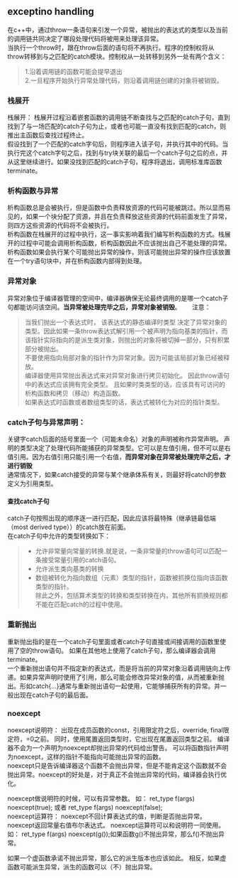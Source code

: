 ## exceptino handling  
在c++中，通过throw一条语句来引发一个异常，被抛出的表达式的类型以及当前的调用链共同决定了哪段处理代码将被用来处理该异常。  
当执行一个throw时，跟在throw后面的语句将不再执行。程序的控制权将从throw转移到与之匹配的catch模块。控制权从一处转移到另外一处有两个含义：  
> 1.沿着调用链的函数可能会提早退出  
> 2.一旦程序开始执行异常处理代码，则沿着调用链创建的对象将被销毁。  

### 栈展开
栈展开： 栈展开过程沿着嵌套函数的调用链不断查找与之匹配的catch子句，直到找到了与一场匹配的catch子句为止，或者也可能一直没有找到匹配的catch，则推出主函数后查找过程终止。  
假设找到了一个匹配的catch字句后，则程序进入该子句，并执行其中的代码。当执行完这个catch字句之后，找到与try块关联的最后一个catch子句之后的点，并从这里继续进行。如果没找到匹配的catch子句，程序将退出，调用标准库函数terminate。  

### 析构函数与异常
析构函数总是会被执行，但是函数中负责释放资源的代码可能被跳过。所以显而易见的，如果一个块分配了资源，并且在负责释放这些资源的代码前面发生了异常，则四方这些资源的代码将不会被执行。  
析构函数在栈展开的过程中执行，这一事实影响着我们编写析构函数的方式。栈展开的过程中可能会调用析构函数，析构函数因此不应该抛出自己不能处理的异常。析构函数如果会执行某个可能抛出异常的操作，则该可能抛出异常的操作应该放置在一个try语句块中，并在析构函数内部得到处理。  

### 异常对象  
异常对象位于编译器管理的空间中，编译器确保无论最终调用的是哪一个catch子句都能访问该空间。**当异常被处理完毕之后，异常对象被销毁**。　　
注意：
> 当我们抛出一个表达式时， 该表达式的静态编译时类型 决定了异常对象的类型。因此如果一条throw表达式解引用一个被声明为指向基类的指针，而该指针实际指向的是派生类对象，则抛出的对象将被切掉一部分，只有积累部分被抛出。    
> 不要使用指向局部对象的指针作为异常对象。因为可能该局部对象已经被释放。  
> 编译器使用异常抛出表达式来对异常对象进行拷贝初始化。 因此throw语句中的表达式应该拥有完全类型。 且如果时类类型的话，应该具有可访问的析构函数和拷贝（移动）构造函数。  
> 如果表达式时函数或者数组类型的话，表达式被转化为对应的指针类型。  
 
### catch子句与异常声明： 
关键字catch后面的括号里面一个（可能未命名）对象的声明被称作异常声明。 声明的类型决定了处理代码所能捕获的异常类型。它可以是左值引用，但不可以是右值引用。因为右值引用只能引用一个右值，**而异常对象在异常被处理完毕之后，才进行销毁**    
通常情况下，如果catch接受的异常与某个继承体系有关，则最好将catch的参数定义为引用类型。  
#### 查找catch子句 
catch子句按照出现的顺序逐一进行匹配，因此应该将最特殊（继承链最低端（most derived type））的catch放在前面。   
在catch子句中允许的类型转换如下： 
>- 允许非常量向常量的转换.就是说，一条非常量的throw语句可以匹配一条接受常量引用的catch语句。  
>- 允许派生类向基类的转换   
>- 数组被转化为指向数组（元素）类型的指针，函数被抓换位指向该函数类型的指针。  
除此之外，包括算术类型的转换和类型转换在内，其他所有抓换规则都不能在匹配catch的过程中使用。  

### 重新抛出
重新抛出指的是在一个catch子句里面或者catch子句直接或间接调用的函数里使用了空的throw语句。  如果在其他地上使用了catch子句，那么编译器会调用terminate。  
一个重新抛出语句并不指定新的表达式，而是将当前的异常对象沿着调用链向上传递。如果异常声明时使用了引用，那么可能会修改异常对象的值，从而被重新抛出。形如catch{...}通常与重新抛出语句一起使用，它能够捕获所有的异常。并一般出现在catch子句的最后面。  

### noexcept 
noexcept说明符： 出现在成员函数的const，引用限定符之后，override, final限定符，=0之前。     同时，使用尾置返回类型时，它出现在尾置返回类型之前。 编译器不会为一个声明为noexcept却抛出异常的代码给出警告。  可以将函数指针声明为noexcept，这样的指针不能指向可能抛出异常的函数。  
noexcept只是告诉编译器这个函数不会抛出异常，但是不能肯定这个函数就不会抛出异常。noexcept的好处是，对于真正不会抛出异常的代码，编译器会执行优化。

noexcept做说明符的时候，可以有异常参数。 如：  ret_type f(args) noexcept(true); 或者 ret_type f(args) noexcept(false);  
noexcept运算符： noexcept不回计算表达式的值，判断是否抛出异常。noexcept返回常量右值布尔表达式。  noexcept运算符可以和说明符一同使用。  如： ret_type f(args) noexcept(g());如果函数g()不抛出异常，那么f()不抛出异常。  

如果一个虚函数承诺不抛出异常，那么它的派生版本也应该如此。  相反，如果虚函数可能派生异常，派生的函数可以（不）抛出异常。  
